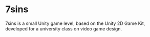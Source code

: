 # 7sins
 
7sins is a small Unity game level, based on the Unity 2D Game Kit, developed for a university class on video game design.
